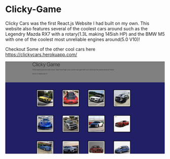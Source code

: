 # Clicky-Game
Clicky Cars was the first React.js Website I had built on my own. This website also features several of the coolest cars around such as the Legendry Mazda RX7 with a rotary(1.3L making 145ish HP) and the BMW M5 with  one of the coolest most unreliable engines around(5.0 V10)! 

Checkout Some of the other cool cars here https://clickycars.herokuapp.com/

![clicky cars front page](https://github.com/cwp132/Clicky-Game/blob/master/clickycars.png)
